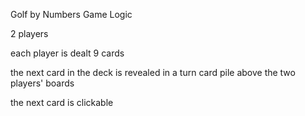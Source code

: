 Golf by Numbers Game Logic

2 players

each player is dealt 9 cards

the next card in the deck is revealed in a turn card pile above the two players' boards

the next card is clickable
